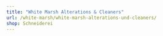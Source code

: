 ```yaml
---
title: "White Marsh Alterations & Cleaners"
url: /white-marsh/white-marsh-alterations-und-cleaners/
shop: Schneiderei
---
```

